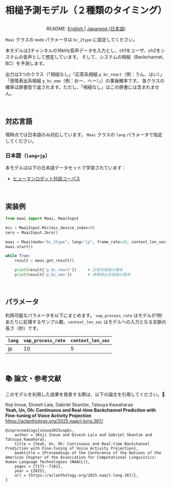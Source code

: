 <h1>
<p align="center">
相槌予測モデル（２種類のタイミング）
</p>
</h1>
<p align="center">
README: <a href="vap_bc_2type.md">English </a> | <a href="vap_bc_2type_JP.md">Japanese (日本語) </a>
</p>

`Maai` クラスの `mode` パラメータは `bc_2type` に設定してください。

本モデルは2チャンネルの16kHz音声データを入力とし、ch1をユーザ、ch2をシステムの音声として想定しています。
そして、システムの相槌（Backchannel, BC）を予測します。

出力は3つのクラス（「相槌なし」「応答系相槌 `p_bc_react`（例：うん、はい）」 「感情表出系相槌 `p_bc_emo`（例：おー、へー）」）の事後確率です。
各クラスの確率は辞書型で返されます。ただし、「相槌なし」はこの辞書には含まれません。

</br>

## 対応言語

現時点では日本語のみ対応しています。
`Maai` クラスの `lang` パラメータで指定してください。

### 日本語（`lang=jp`）

本モデルは以下の日本語データセットで学習されています：
- [ヒューマンロボット対話コーパス](https://aclanthology.org/2025.naacl-long.367/)

</br>

## 実装例

```python
from maai import Maai, MaaiInput

mic = MaaiInput.Mic(mic_device_index=0)
zero = MaaiInput.Zero()

maai = Maai(mode="bc_2type", lang="jp", frame_rate=10, context_len_sec=5, audio_ch1=mic, audio_ch2=zero, device="cpu")
maai.start()

while True:
    result = maai.get_result()

    print(result['p_bc_react'])     # 応答系相槌の確率
    print(result['p_bc_emo'])       # 感情表出系相槌の確率
```

</br>

## パラメータ

利用可能なパラメータを以下にまとめます。
`vap_process_rate` はモデルが1秒あたりに処理するサンプル数、`context_len_sec` はモデルへの入力となる文脈の長さ（秒）です。

| `lang` | `vap_process_rate` | `context_len_sec` |
| --- | --- | --- |
| jp | 10 | 5 |

</br>

## 📚 論文・参考文献

このモデルを利用した成果を発表する際は、以下の論文を引用してください。🙏

Koji Inoue, Divesh Lala, Gabriel Skantze, Tatsuya Kawaharaa<br>
__Yeah, Un, Oh: Continuous and Real-time Backchannel Prediction with Fine-tuning of Voice Activity Projection__<br>
https://aclanthology.org/2025.naacl-long.367/<br>

```
@inproceedings{inoue2025vapbc,
    author = {Koji Inoue and Divesh Lala and Gabriel Skantze and Tatsuya Kawahara},
    title = {Yeah, Un, Oh: Continuous and Real-time Backchannel Prediction with Fine-tuning of Voice Activity Projection},
    booktitle = {Proceedings of the Conference of the Nations of the Americas Chapter of the Association for Computational Linguistics: Human Language Technologies (NAACL)},
    pages = {7171--7181},
    year = {2025},
    url = {https://aclanthology.org/2025.naacl-long.367/},
}
```


